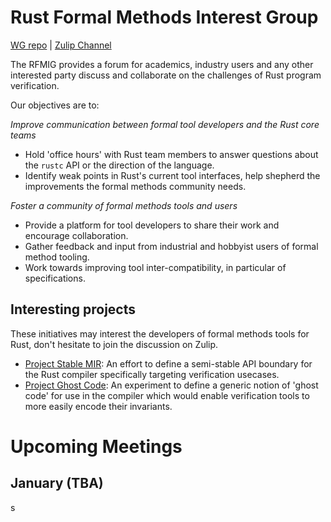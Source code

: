 # Rust Formal Methods Interest Group

[WG repo](https://github.com/rust-formal-methods/wg) | [Zulip Channel](https://rust-lang.zulipchat.com/#narrow/stream/183875-wg-formal-methods)

The RFMIG provides a forum for academics, industry users and any other interested party discuss and collaborate on the challenges of Rust program verification.

Our objectives are to:

*Improve communication between formal tool developers and the Rust core teams*
- Hold 'office hours' with Rust team members to answer questions about the `rustc` API or the direction of the language.
- Identify weak points in Rust's current tool interfaces, help shepherd the improvements the formal methods community needs.

*Foster a community of formal methods tools and users*
- Provide a platform for tool developers to share their work and encourage collaboration.
- Gather feedback and input from industrial and hobbyist users of formal method tooling.
- Work towards improving tool inter-compatibility, in particular of specifications.

## Interesting projects

These initiatives may interest the developers of formal methods tools for Rust, don't hesitate to join the discussion on Zulip.

- [Project Stable MIR](https://rust-lang.zulipchat.com/#narrow/stream/320896-project-stable-mir): An effort to define a semi-stable API boundary for the Rust compiler specifically targeting verification usecases.
- [Project Ghost Code](https://rust-lang.zulipchat.com/#narrow/stream/324345-t-lang.2Fghost-code): An experiment to define a generic notion of 'ghost code' for use in the compiler which would enable verification tools to more easily encode their invariants.

# Upcoming Meetings

## January (TBA)
s